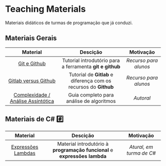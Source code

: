 # Teaching Materials

Materiais didáticos de turmas de programação que já conduzi.

## Materiais Gerais 

|Material| Descição | Motivação |
|:-----:| :-------: | :--: |
|[Git e Github]()| Tutorial introdutório para a ferramenta **git e github**| *Recurso para alunos* |
|[Gitlab versus Github]()| Tutorial de **Gitlab** e diferença com os recursos do **Github** | *Recurso para alunos* |
| [Complexidade / Análise Assintótica]() | Guia completo para análise de algoritmos | *Autoral* |

<!-- ## Materiais de Java ☕ -->

<!-- |Material| Descição | Motivação | -->
<!-- |:-----:| :-------: | :--: | -->

## Materiais de C# #️⃣

|Material| Descição | Motivação |
|:-----:| :-------: | :--: |
|[Expressões Lambdas]()| Material introdutório à **programação funcional** e **expressões lambda** | *Atural, em turma de C#* |

<!-- ## Materiais de Python 🐍 -->

<!-- |Material| Descição | Motivação | -->
<!-- |:-----:| :-------: | :--: | -->

<!-- ## Materiais de C/C++ 🧩 -->

<!-- |Material| Descição | Motivação | -->
<!-- |:-----:| :-------: | :--: | -->
